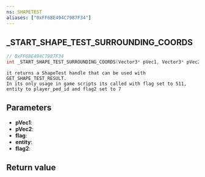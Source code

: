 ```yaml
---
ns: SHAPETEST
aliases: ["0xFF6BE494C7987F34"]
---
```

## _START_SHAPE_TEST_SURROUNDING_COORDS

```c
// 0xFF6BE494C7987F34
int _START_SHAPE_TEST_SURROUNDING_COORDS(Vector3* pVec1, Vector3* pVec2, int flag, Entity entity, int flag2);
```

```
it returns a ShapeTest handle that can be used with GET_SHAPE_TEST_RESULT.  
In its only usage in game scripts its called with flag set to 511, entity to player_ped_id and flag2 set to 7  
```

## Parameters
* **pVec1**: 
* **pVec2**: 
* **flag**: 
* **entity**: 
* **flag2**: 

## Return value
